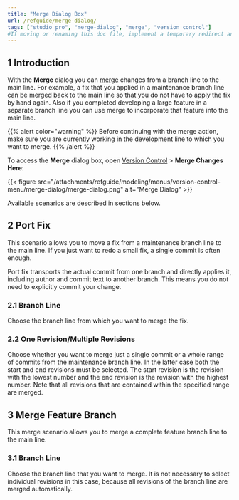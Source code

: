 ```yaml
---
title: "Merge Dialog Box"
url: /refguide/merge-dialog/
tags: ["studio pro", "merge-dialog", "merge", "version control"]
#If moving or renaming this doc file, implement a temporary redirect and let the respective team know they should update the URL in the product. See Mapping to Products for more details.
---
```


## 1 Introduction

With the **Merge** dialog you can [merge](/refguide/version-control/#merge) changes from a branch line to the main line. For example, a fix that you applied in a maintenance branch line can be merged back to the main line so that you do not have to apply the fix by hand again. Also if you completed developing a large feature in a separate branch line you can use merge to incorporate that feature into the main line.

{{% alert color="warning" %}}
Before continuing with the merge action, make sure you are currently working in the development line to which you want to merge.
{{% /alert %}} 

To access the **Merge** dialog box, open [Version Control](/refguide/version-control-menu/) > **Merge Changes Here**:

{{< figure src="/attachments/refguide/modeling/menus/version-control-menu/merge-dialog/merge-dialog.png" alt="Merge Dialog" >}}

Available scenarios are described in sections below.

## 2 Port Fix

This scenario allows you to move a fix from a maintenance branch line to the main line. If you just want to redo a small fix, a single commit is often enough.

Port fix transports the actual commit from one branch and directly applies it, including author and commit text to another branch. This means you do not need to explicitly commit your change.

### 2.1 Branch Line

Choose the branch line from which you want to merge the fix.

### 2.2 One Revision/Multiple Revisions

Choose whether you want to merge just a single commit or a whole range of commits from the maintenance branch line. In the latter case both the start and end revisions must be selected. The start revision is the revision with the lowest number and the end revision is the revision with the highest number. Note that all revisions that are contained within the specified range are merged.

## 3 Merge Feature Branch

This merge scenario allows you to merge a complete feature branch line to the main line.

### 3.1 Branch Line

Choose the branch line that you want to merge. It is not necessary to select individual revisions in this case, because all revisions of the branch line are merged automatically.
